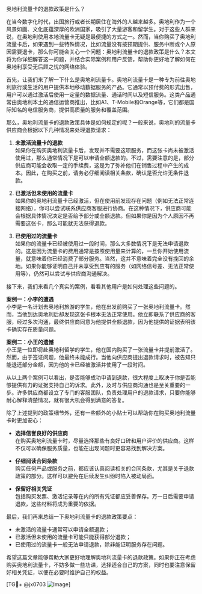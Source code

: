 奥地利流量卡的退款政策是什么？

在当今数字化时代，出国旅行或者长期居住在海外的人越来越多。奥地利作为一个风景如画、文化底蕴深厚的欧洲国家，吸引了大量游客和留学生。对于这些人群来说，在奥地利使用本地流量卡无疑是最便捷的方式之一。然而，当你购买了奥地利流量卡后，如果遇到一些特殊情况，比如流量没有按预期提供、服务中断或个人原因需要退卡，那么你可能会关心一个问题：奥地利流量卡的退款政策是什么？本文将为你详细解答这一问题，并结合实际案例和用户反馈，帮助你更好地了解如何在奥地利享受无后顾之忧的网络体验。

首先，让我们来了解一下什么是奥地利流量卡。奥地利流量卡是一种专为前往奥地利旅行或生活的用户提供本地移动数据服务的产品。它通常以预付费的形式出售，用户可以通过激活后使用一定量的数据流量、通话时间以及短信服务。这类产品通常由奥地利本土的通信运营商推出，比如A1、T-Mobile和Orange等，它们都是国际知名的电信服务商，提供高质量的服务和覆盖范围。

那么，奥地利流量卡的退款政策具体是如何规定的呢？一般来说，奥地利的流量卡供应商会根据以下几种情况来处理退款请求：

1. **未激活流量卡的退款**  
   如果你在购买奥地利流量卡后，发现并不需要这项服务，而这张卡尚未被激活使用过，那么通常情况下是可以申请全额退款的。不过，需要注意的是，部分供应商可能会收取一定的手续费，这是为了弥补他们在销售过程中产生的成本。因此，在购买之前，请务必仔细阅读相关条款，确认是否允许无条件退款。

2. **已激活但未使用的流量卡**  
   如果你的奥地利流量卡已经激活，但在使用前发现存在问题（例如无法正常连接网络），你可以尝试联系供应商客服进行协商。在这种情况下，供应商可能会根据具体情况决定是否给予部分或全额退款。但如果你是因为个人原因不再需要这张卡，那么可能就无法获得退款。

3. **已使用过的流量卡**  
   如果你的流量卡已经被使用过一段时间，那么大多数情况下是无法申请退款的。这是因为流量卡的费用通常是按照使用量来计算的，一旦你开始使用流量，就意味着你已经消费了部分服务。当然，这并不意味着完全没有挽回的余地。如果你能够证明自己并未享受到应有的服务（如网络信号差、无法正常使用等），仍然可以尝试与供应商沟通解决。

接下来，我们来看几个真实的案例，看看其他用户是如何处理这些问题的。

**案例一：小李的遭遇**  
小李是一名计划去奥地利旅游的学生，他在出发前购买了一张奥地利流量卡。然而，当他到达奥地利后却发现这张卡根本无法正常使用。他立即联系了供应商的客服，经过多次沟通，最终供应商同意为他提供全额退款，因为他提供的证据表明该卡确实存在质量问题。

**案例二：小王的遗憾**  
小王是一位即将赴奥地利留学的学生，他在国内购买了一张流量卡并提前激活了。然而，由于签证问题，他最终未能成行。当他向供应商提出退款请求时，被告知只能退还部分金额，因为他的卡已经被激活并使用了一段时间。

从以上两个案例可以看出，是否能够成功申请到退款，很大程度上取决于你是否能够提供有力的证据支持自己的诉求。此外，及时与供应商沟通也是至关重要的一步。许多供应商都设立了专门的客服团队，负责处理用户的退款请求，只要你能够耐心解释清楚情况，就有很大机会得到满意的答复。

除了上述提到的政策细节外，还有一些额外的小贴士可以帮助你在购买奥地利流量卡时更加安心：

- **选择信誉良好的供应商**  
  在购买奥地利流量卡时，尽量选择那些有良好口碑和用户评价的供应商。这样不仅可以确保服务质量，也能在出现问题时更容易找到解决方案。

- **仔细阅读合同条款**  
  购买任何产品或服务之前，都应该认真阅读相关的合同条款，尤其是关于退款政策的部分。这样可以避免在后续发生纠纷时陷入被动局面。

- **保留好相关凭证**  
  包括购买发票、激活记录等在内的所有凭证都应妥善保存。万一日后需要申请退款，这些材料将成为重要的依据。

最后，我们再来总结一下奥地利流量卡的退款政策要点：

- 未激活的流量卡通常可以申请全额退款；
- 已激活但未使用的流量卡可能只能获得部分退款；
- 已使用过的流量卡一般无法申请退款，除非能证明服务存在问题。

希望这篇文章能够帮助大家更好地理解奥地利流量卡的退款政策。如果你正在考虑购买奥地利流量卡，不妨多做一些功课，选择适合自己的方案，同时也要注意保留好相关凭证，以便在必要时维护自己的权益。

[TG💪+ @jx0703 ![Image](https://github.com/user-attachments/assets/dbca1d08-cadb-493c-b0ec-ad6f7a83f270)]